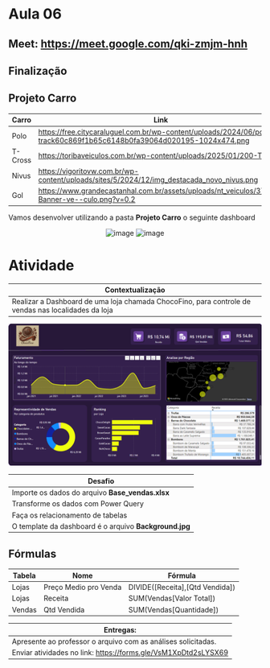 # Aula 06

## Meet: https://meet.google.com/qki-zmjm-hnh

## Finalização

## Projeto Carro

| **Carro**   | **Link**  |
|--------------|-----------|
| Polo    | https://free.citycaraluguel.com.br/wp-content/uploads/2024/06/polo-track60c869f1b65c6148b0fa39064d020195-1024x474.png  |
| T-Cross |https://toribaveiculos.com.br/wp-content/uploads/2025/01/200-TSI.png|
| Nivus   |https://vigoritovw.com.br/wp-content/uploads/sites/5/2024/12/img_destacada_novo_nivus.png|
| Gol     |https://www.grandecastanhal.com.br/assets/uploads/nt_veiculos/37891-Banner-ve--culo.png?v=0.2|

Vamos desenvolver utilizando a pasta **Projeto Carro** o seguinte dashboard 
<div align = "center">
  
<img width="800" height="auto" alt="image" src="https://github.com/user-attachments/assets/b6a2ec77-e96c-4614-8f63-0a02e0cf741b" />
<img width="800" height="auto" alt="image" src="https://github.com/user-attachments/assets/02da776c-3f9a-4172-8a77-5cd73a0bfac4" />

</div>

# Atividade

| Contextualização                                                                                                                                                              |
| ----------------------------------------------------------------------------------------------------------------------------------------------------------------------------- |
| Realizar a Dashboard de uma loja chamada ChocoFino, para controle de vendas nas localidades da loja
<img width="606" alt="image" src="Captura de tela 2024-11-30 092018.png">


| Desafio                                                                                                                      |
| ---------------------------------------------------------------------------------------------------------------------------- |
| Importe os dados do arquivo **Base_vendas.xlsx**                                                            
| Transforme os dados com Power Query                                                                                          
| Faça os relacionamento de tabelas 
| O template da dashboard é o arquivo **Background.jpg**

## **Fórmulas**


| **Tabela**   | **Nome**  |**Fórmula**       |
|--------------|-----------|------------------|
| Lojas    | Preço Medio pro Venda  | DIVIDE([Receita],[Qtd Vendida])                                                          
| Lojas    | Receita |SUM(Vendas[Valor Total])                                                                                 
| Vendas   | Qtd Vendida |SUM(Vendas[Quantidade])


| Entregas:                                                            |
| -------------------------------------------------------------------- |
| Apresente ao professor o arquivo com as análises solicitadas. 
| Enviar atividades no link: https://forms.gle/VsM1XpDtd2sLYSX69 

#
